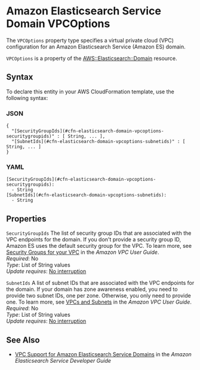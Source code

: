 # Amazon Elasticsearch Service Domain VPCOptions<a name="aws-properties-elasticsearch-domain-vpcoptions"></a>

<a name="aws-properties-elasticsearch-domain-vpcoptions-description"></a>The `VPCOptions` property type specifies a virtual private cloud \(VPC\) configuration for an Amazon Elasticsearch Service \(Amazon ES\) domain\.

<a name="aws-properties-elasticsearch-domain-vpcoptions-inheritance"></a> `VPCOptions` is a property of the [AWS::Elasticsearch::Domain](aws-resource-elasticsearch-domain.md) resource\.

## Syntax<a name="aws-properties-elasticsearch-domain-vpcoptions-syntax"></a>

To declare this entity in your AWS CloudFormation template, use the following syntax:

### JSON<a name="aws-properties-elasticsearch-domain-vpcoptions-syntax.json"></a>

```
{
  "[SecurityGroupIds](#cfn-elasticsearch-domain-vpcoptions-securitygroupids)" : [ String, ... ],
  "[SubnetIds](#cfn-elasticsearch-domain-vpcoptions-subnetids)" : [ String, ... ]
}
```

### YAML<a name="aws-properties-elasticsearch-domain-vpcoptions-syntax.yaml"></a>

```
[SecurityGroupIds](#cfn-elasticsearch-domain-vpcoptions-securitygroupids): 
  - String
[SubnetIds](#cfn-elasticsearch-domain-vpcoptions-subnetids): 
  - String
```

## Properties<a name="aws-properties-elasticsearch-domain-vpcoptions-properties"></a>

`SecurityGroupIds`  <a name="cfn-elasticsearch-domain-vpcoptions-securitygroupids"></a>
The list of security group IDs that are associated with the VPC endpoints for the domain\. If you don't provide a security group ID, Amazon ES uses the default security group for the VPC\. To learn more, see [Security Groups for your VPC](http://docs.aws.amazon.com/AmazonVPC/latest/UserGuide/VPC_SecurityGroups.html) in the *Amazon VPC User Guide*\.  
 *Required*: No  
 *Type*: List of String values  
 *Update requires*: [No interruption](using-cfn-updating-stacks-update-behaviors.md#update-no-interrupt) 

`SubnetIds`  <a name="cfn-elasticsearch-domain-vpcoptions-subnetids"></a>
A list of subnet IDs that are associated with the VPC endpoints for the domain\. If your domain has zone awareness enabled, you need to provide two subnet IDs, one per zone\. Otherwise, you only need to provide one\. To learn more, see [VPCs and Subnets](http://docs.aws.amazon.com/AmazonVPC/latest/UserGuide/VPC_Subnets.html) in the *Amazon VPC User Guide*\.  
 *Required*: No  
 *Type*: List of String values  
 *Update requires*: [No interruption](using-cfn-updating-stacks-update-behaviors.md#update-no-interrupt) 

## See Also<a name="aws-properties-elasticsearch-domain-vpcoptions-seealso"></a>

+ [VPC Support for Amazon Elasticsearch Service Domains](http://docs.aws.amazon.com/elasticsearch-service/latest/developerguide/es-vpc.html) in the *Amazon Elasticsearch Service Developer Guide*